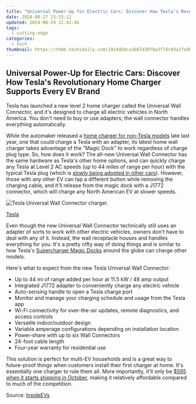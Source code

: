 ```yaml
---
title: "Universal Power-Up for Electric Cars: Discover How Tesla's Revolutionary Home Charger Supports Every EV Brand"
date: 2024-08-27 23:33:12
updated: 2024-08-29 12:42:46
tags:
  - cutting-edge
categories:
  - tech
thumbnail: https://thmb.techidaily.com/1914db0ca3b67d30f8a3f7dc93a1fedb56cd0f4e064e9d0112fa841a16763836.jpg
---
```


## Universal Power-Up for Electric Cars: Discover How Tesla's Revolutionary Home Charger Supports Every EV Brand

Tesla has launched a new level 2 home charger called the Universal Wall Connector, and it's designed to charge all electric vehicles in North America. You don't need to buy or use adapters; the wall connector handles everything automatically.

 While the automaker released a [home charger for non-Tesla models](https://screen-recording.techidaily.com/updated-navigating-zoom-recordings-for-business-success/) late last year, one that could charge a Tesla with an adapter, its latest home wall charger takes advantage of the "Magic Dock" to work regardless of charge plug type. So, how does it work? The all-new Universal Wall Connector has the same hardware as Tesla's other home options, and can quickly charge any Tesla at Level 2 AC speeds (up to 44 miles of range per hour) with the typical Tesla plug (which is [slowly being adopted in other cars](https://easy-unlock-android.techidaily.com/how-to-track-imei-number-of-realme-narzo-60-pro-5g-through-google-earth-by-drfone-android/)). However, those with any other EV can tap a different button while removing the charging cable, and it'll release from the magic dock with a J1772 connector, which will charge any North American EV at slower speeds.

![Tesla Universal Wall Connector charger.](https://static1.howtogeekimages.com/wordpress/wp-content/uploads/2023/08/screenshot-2023-08-16-at-9-35-33-am.jpg) 

[Tesla](https://shop.tesla.com/product/universal-wall-connector)

 Even though the new Universal Wall Connector technically still uses an adapter of sorts to work with other electric vehicles, owners don't have to deal with any of it. Instead, the wall receptacle houses and handles everything for you. It's a pretty nifty way of doing things and is similar to how Tesla's [Supercharger Magic Docks](https://extra-skills.techidaily.com/noskyshadowtool-premium-bg-elimination-software-for-2024/) around the globe can charge other models.

 Here's what to expect from the new Tesla Universal Wall Connector:

* Up to 44 mi of range added per hour at 11.5 kW / 48 amp output
* Integrated J1772 adapter to conveniently charge any electric vehicle
* Auto-sensing handle to open a Tesla charge port
* Monitor and manage your charging schedule and usage from the Tesla app
* Wi-Fi connectivity for over-the-air updates, remote diagnostics, and access controls
* Versatile indoor/outdoor design
* Variable amperage configurations depending on installation location
* Power-share with up to six Wall Connectors
* 24-foot cable length
* Four-year warranty for residential use

 This solution is perfect for multi-EV households and is a great way to future-proof things when customers install their first charger at home. It's essentially one charger to rule them all. More importantly, it'll only be [$595 when it starts shipping in October](https://shop.tesla.com/product/universal-wall-connector), making it relatively affordable compared to much of the competition.

 Source: [InsideEVs](https://insideevs.com/news/681899/tesla-universal-wall-connector/)

<ins class="adsbygoogle"
     style="display:block"
     data-ad-format="autorelaxed"
     data-ad-client="ca-pub-7571918770474297"
     data-ad-slot="1223367746"></ins>



<ins class="adsbygoogle"
     style="display:block"
     data-ad-client="ca-pub-7571918770474297"
     data-ad-slot="8358498916"
     data-ad-format="auto"
     data-full-width-responsive="true"></ins>
